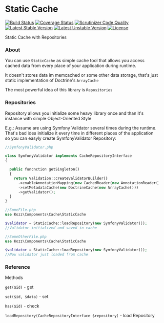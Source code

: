 Static Cache
================

[![Build Status](https://travis-ci.org/urakozz/php-static-cache.svg?branch=master)](https://travis-ci.org/urakozz/php-static-cache)
[![Coverage Status](https://coveralls.io/repos/urakozz/php-static-cache/badge.png)](https://coveralls.io/r/urakozz/php-static-cache)
[![Scrutinizer Code Quality](https://scrutinizer-ci.com/g/urakozz/php-static-cache/badges/quality-score.png?b=master)](https://scrutinizer-ci.com/g/urakozz/php-static-cache/?branch=master)
[![Latest Stable Version](https://poser.pugx.org/kozz/static-cache/v/stable.svg)](https://packagist.org/packages/kozz/static-cache)
[![Latest Unstable Version](https://poser.pugx.org/kozz/static-cache/v/unstable.svg)](https://packagist.org/packages/kozz/static-cache)
[![License](http://img.shields.io/packagist/l/kozz/static-cache.svg)](https://packagist.org/packages/kozz/static-cache)

Static Cache with Repositories

### About

You can use ```StaticCache``` as simple cache tool that allows you access cached data from 
every place of your application during runtime.

It doesn't stores data im memcached or some other data storage, 
that's just static implementation of Doctrine's ```ArrayCache```

The most powerful idea of this library is ```Repositories```

### Repositories

Repository allows you initialize some heavy library once and than it's instance with
simple Object-Oriented Style

E.g.:
Assume are using Symfony Validator several times during the runtime. 
That's bad idea initialize it every time in different places of the application so you can
easyly create SymfonyValidator Repository:

```php
//SymfonyValidator.php

class SymfonyValidator implements CacheRepositoryInterface
{

  public funcnction getSingleton()
  {
    return Validation::createValidatorBuilder()
      ->enableAnnotationMapping(new CachedReader(new AnnotationReader(), new ArrayCache()))
      ->setMetadataCache(new DoctrineCache(new ArrayCache()))
      ->getValidator();
  }
}

//SomeFile.php
use Kozz\Components\Cache\StaticCache

$validator = StaticCache::loadRepository(new SymfonyValidator());
//Validator initialized and saved in cache

//SomeOtherFile.php
use Kozz\Components\Cache\StaticCache

$validator = StaticCache::loadRepository(new SymfonyValidator());
//Now validator just loaded from cache

```

### Reference

Methods

```get($id)``` - get

```set($id, $data)``` - set

```has($id)``` - check

```loadRepository(CacheRepositoryInterface $repository)``` - load Repository

